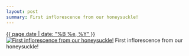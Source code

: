 ```yaml
---
layout: post
summary: First inflorescence from our honeysuckle!
---
```


<p>
  <time><a href="/508">{{ page.date | date: "%B %e, %Y" }}</a></time>
  <a href="/508"><img src="{{ site.assets_url }}/508-480.jpg" srcset="{{ site.assets_url }}/508-960.jpg 960w, {{ site.assets_url }}/508-720.jpg 720w, {{ site.assets_url }}/508-480.jpg 480w, {{ site.assets_url }}/508-240.jpg 240w" sizes="(min-width: 700px) 50vw, calc(100vw - 2rem)" alt="First inflorescence from our honeysuckle!" /></a>
  <span>First inflorescence from our honeysuckle!</span>
</p>
